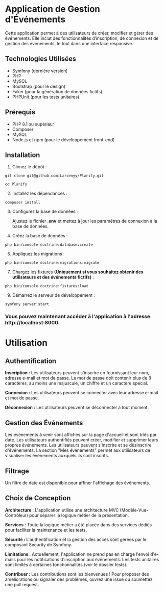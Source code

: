 # Application de Gestion d'Événements
Cette application permet à des utilisateurs de créer, modifier et gérer des événements. Elle inclut des fonctionnalités d'inscription, de connexion et de gestion des événements, le tout dans une interface responsive.

## Technologies Utilisées
- Symfony (dernière version)
- PHP
- MySQL
- Bootstrap (pour le design)
- Faker (pour la génération de données fictifs)
- PHPUnit (pour les tests unitaires)

## Prérequis
- PHP 8.1 ou supérieur
- Composer
- MySQL
- Node.js et npm (pour le développement front-end)

## Installation
1. Clonez le dépôt :
```
git clone git@github.com:Larcenyy/Planify.git
```
```
cd Planify
```

2. Installez les dépendances :

```
composer install
```

3. Configurez la base de données :

   Ajustez le fichier **.env** et mettez à jour les paramètres de connexion à la base de données.

4. Créez la base de données :
```
php bin/console doctrine:database:create
```
5. Appliquez les migrations :
```
php bin/console doctrine:migrations:migrate
```
7. Chargez les fixtures **(Uniquement si vous souhaitez obtenir des utilisateurs et des événements fictifs)** :
```
php bin/console doctrine:fixtures:load
```
9. Démarrez le serveur de développement :
```
symfony server:start
```

### Vous pouvez maintenant accéder à l'application à l'adresse http://localhost:8000.

# Utilisation
## Authentification
**Inscription :** Les utilisateurs peuvent s'inscrire en fournissant leur nom, adresse e-mail et mot de passe. Le mot de passe doit contenir plus de 8 caractères, au moins une majuscule, un chiffre et un caractère spécial.

**Connexion :** Les utilisateurs peuvent se connecter avec leur adresse e-mail et mot de passe.

**Déconnexion :** Les utilisateurs peuvent se déconnecter à tout moment.

## Gestion des Événements
Les événements à venir sont affichés sur la page d'accueil et sont triés par date.
Les utilisateurs authentifiés peuvent créer, modifier et supprimer leurs propres événements.
Les utilisateurs peuvent s'inscrire et se désinscrire d'événements.
La section "Mes événements" permet aux utilisateurs de visualiser les événements auxquels ils sont inscrits.
## Filtrage
Un filtre de date est disponible pour affiner l'affichage des événements.
## Choix de Conception
**Architecture :** L'application utilise une architecture MVC (Modèle-Vue-Contrôleur) pour séparer la logique métier de la présentation.

**Services :** Toute la logique métier a été placée dans des services dédiés pour faciliter la maintenance et les tests.

**Sécurité :** L'authentification et la gestion des accès sont gérées par le composant Security de Symfony.

**Limitations :** Actuellement, l'application ne prend pas en charge l'envoi d'e-mails pour les notifications d'inscription aux événements.
Les tests unitaires sont limités à certaines fonctionnalités (voir le dossier tests).

**Contribuer :**
Les contributions sont les bienvenues ! Pour proposer des améliorations ou signaler des problèmes, ouvrez une issue ou soumettez une pull request.
